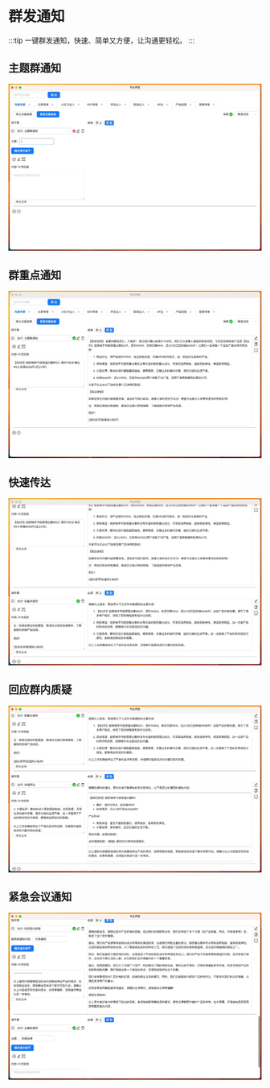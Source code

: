 # 群发通知

:::tip
一键群发通知，快速、简单又方便，让沟通更轻松。
:::

## 主题群通知

![](./img/9-groupNotice/2023-09-23-img-23-GPT%20AI%20Flow-demo-groupNotice.gif)

## 群重点通知

![](./img/9-groupNotice/2023-09-23-img-24-GPT%20AI%20Flow-demo-groupNotice.gif)

## 快速传达

![](./img/9-groupNotice/2023-09-23-img-25-GPT%20AI%20Flow-demo-groupNotice.gif)

## 回应群内质疑

![](./img/9-groupNotice/2023-09-23-img-26-GPT%20AI%20Flow-demo-groupNotice.gif)

## 紧急会议通知

![](./img/9-groupNotice/2023-09-23-img-27-GPT%20AI%20Flow-demo-groupNotice.gif)
